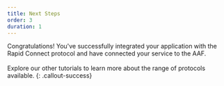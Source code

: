 ```yaml
---
title: Next Steps
order: 3
duration: 1
---
```


Congratulations! You've successfully integrated your application with the Rapid Connect protocol and have connected your service to the AAF.
<br><br>
Explore our other tutorials to learn more about the range of protocols available.
{: .callout-success}
